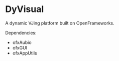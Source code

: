 # DyVisual

A dynamic VJing platform built on OpenFrameworks.

Dependencies:
 - ofxAubio
 - ofxGUI
 - ofxAppUtils
